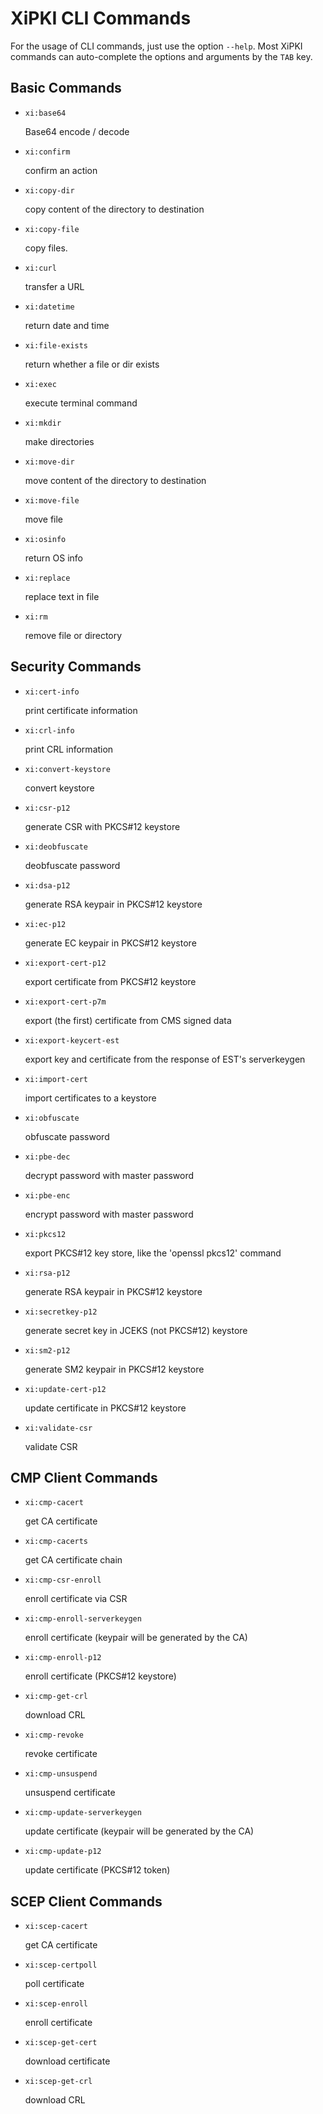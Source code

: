 XiPKI CLI Commands
=====

For the usage of CLI commands, just use the option `--help`. Most XiPKI commands can
auto-complete the options and arguments by the `TAB` key.

Basic Commands
--
   * `xi:base64`

     Base64 encode / decode

   * `xi:confirm`

     confirm an action

   * `xi:copy-dir`

     copy content of the directory to destination

   * `xi:copy-file`

     copy files.

   * `xi:curl`

     transfer a URL

   * `xi:datetime`

     return date and time

   * `xi:file-exists`

     return whether a file or dir exists

   * `xi:exec`

     execute terminal command

   * `xi:mkdir`

     make directories

   * `xi:move-dir`

     move content of the directory to destination

   * `xi:move-file`

     move file

   * `xi:osinfo`

     return OS info

   * `xi:replace`

     replace text in file

   * `xi:rm`

     remove file or directory

Security Commands
-----

   * `xi:cert-info`

     print certificate information

   * `xi:crl-info`

     print CRL information

   * `xi:convert-keystore`

     convert keystore

   * `xi:csr-p12`

     generate CSR with PKCS#12 keystore

   * `xi:deobfuscate`

     deobfuscate password

   * `xi:dsa-p12`

     generate RSA keypair in PKCS#12 keystore

   * `xi:ec-p12`

     generate EC keypair in PKCS#12 keystore

   * `xi:export-cert-p12`

     export certificate from PKCS#12 keystore

   * `xi:export-cert-p7m`

     export (the first) certificate from CMS signed data

   * `xi:export-keycert-est`

     export key and certificate from the response of EST's serverkeygen

   * `xi:import-cert`

     import certificates to a keystore

   * `xi:obfuscate`

     obfuscate password

   * `xi:pbe-dec`

     decrypt password with master password

   * `xi:pbe-enc`

     encrypt password with master password

   * `xi:pkcs12`

     export PKCS#12 key store, like the 'openssl pkcs12' command

   * `xi:rsa-p12`

     generate RSA keypair in PKCS#12 keystore

   * `xi:secretkey-p12`

     generate secret key in JCEKS (not PKCS#12) keystore

   * `xi:sm2-p12`

     generate SM2 keypair in PKCS#12 keystore


   * `xi:update-cert-p12`

     update certificate in PKCS#12 keystore

   * `xi:validate-csr`

     validate CSR

CMP Client Commands
-----

   * `xi:cmp-cacert`

     get CA certificate

   * `xi:cmp-cacerts`

     get CA certificate chain

   * `xi:cmp-csr-enroll`

     enroll certificate via CSR

   * `xi:cmp-enroll-serverkeygen`

     enroll certificate (keypair will be generated by the CA)

   * `xi:cmp-enroll-p12`

     enroll certificate (PKCS#12 keystore)

   * `xi:cmp-get-crl`

     download CRL

   * `xi:cmp-revoke`

     revoke certificate

   * `xi:cmp-unsuspend`

     unsuspend certificate

   * `xi:cmp-update-serverkeygen`

     update certificate (keypair will be generated by the CA)

   * `xi:cmp-update-p12`

     update certificate (PKCS#12 token)

SCEP Client Commands
-----

   * `xi:scep-cacert`

     get CA certificate


   * `xi:scep-certpoll`

     poll certificate

   * `xi:scep-enroll`

     enroll certificate

   * `xi:scep-get-cert`

     download certificate

   * `xi:scep-get-crl`

     download CRL
